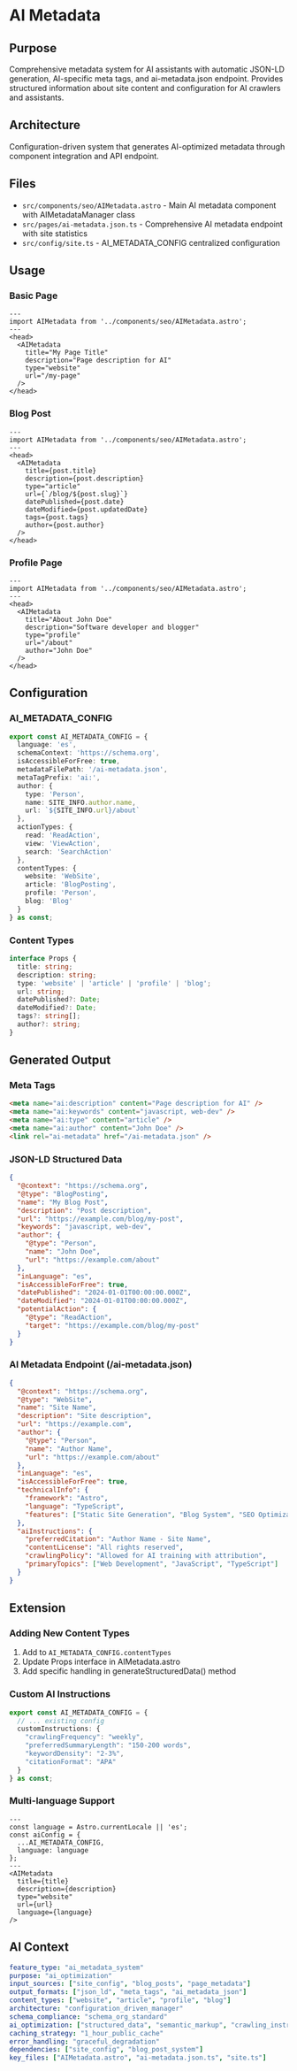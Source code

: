 # AI Metadata

## Purpose
Comprehensive metadata system for AI assistants with automatic JSON-LD generation, AI-specific meta tags, and ai-metadata.json endpoint. Provides structured information about site content and configuration for AI crawlers and assistants.

## Architecture
Configuration-driven system that generates AI-optimized metadata through component integration and API endpoint.

## Files
- `src/components/seo/AIMetadata.astro` - Main AI metadata component with AIMetadataManager class
- `src/pages/ai-metadata.json.ts` - Comprehensive AI metadata endpoint with site statistics
- `src/config/site.ts` - AI_METADATA_CONFIG centralized configuration

## Usage

### Basic Page
```astro
---
import AIMetadata from '../components/seo/AIMetadata.astro';
---
<head>
  <AIMetadata
    title="My Page Title"
    description="Page description for AI"
    type="website"
    url="/my-page"
  />
</head>
```

### Blog Post
```astro
---
import AIMetadata from '../components/seo/AIMetadata.astro';
---
<head>
  <AIMetadata
    title={post.title}
    description={post.description}
    type="article"
    url={`/blog/${post.slug}`}
    datePublished={post.date}
    dateModified={post.updatedDate}
    tags={post.tags}
    author={post.author}
  />
</head>
```

### Profile Page
```astro
---
import AIMetadata from '../components/seo/AIMetadata.astro';
---
<head>
  <AIMetadata
    title="About John Doe"
    description="Software developer and blogger"
    type="profile"
    url="/about"
    author="John Doe"
  />
</head>
```

## Configuration

### AI_METADATA_CONFIG
```typescript
export const AI_METADATA_CONFIG = {
  language: 'es',
  schemaContext: 'https://schema.org',
  isAccessibleForFree: true,
  metadataFilePath: '/ai-metadata.json',
  metaTagPrefix: 'ai:',
  author: {
    type: 'Person',
    name: SITE_INFO.author.name,
    url: `${SITE_INFO.url}/about`
  },
  actionTypes: {
    read: 'ReadAction',
    view: 'ViewAction',
    search: 'SearchAction'
  },
  contentTypes: {
    website: 'WebSite',
    article: 'BlogPosting',
    profile: 'Person',
    blog: 'Blog'
  }
} as const;
```

### Content Types
```typescript
interface Props {
  title: string;
  description: string;
  type: 'website' | 'article' | 'profile' | 'blog';
  url: string;
  datePublished?: Date;
  dateModified?: Date;
  tags?: string[];
  author?: string;
}
```

## Generated Output

### Meta Tags
```html
<meta name="ai:description" content="Page description for AI" />
<meta name="ai:keywords" content="javascript, web-dev" />
<meta name="ai:type" content="article" />
<meta name="ai:author" content="John Doe" />
<link rel="ai-metadata" href="/ai-metadata.json" />
```

### JSON-LD Structured Data
```json
{
  "@context": "https://schema.org",
  "@type": "BlogPosting",
  "name": "My Blog Post",
  "description": "Post description",
  "url": "https://example.com/blog/my-post",
  "keywords": "javascript, web-dev",
  "author": {
    "@type": "Person",
    "name": "John Doe",
    "url": "https://example.com/about"
  },
  "inLanguage": "es",
  "isAccessibleForFree": true,
  "datePublished": "2024-01-01T00:00:00.000Z",
  "dateModified": "2024-01-01T00:00:00.000Z",
  "potentialAction": {
    "@type": "ReadAction",
    "target": "https://example.com/blog/my-post"
  }
}
```

### AI Metadata Endpoint (/ai-metadata.json)
```json
{
  "@context": "https://schema.org",
  "@type": "WebSite",
  "name": "Site Name",
  "description": "Site description",
  "url": "https://example.com",
  "author": {
    "@type": "Person",
    "name": "Author Name",
    "url": "https://example.com/about"
  },
  "inLanguage": "es",
  "isAccessibleForFree": true,
  "technicalInfo": {
    "framework": "Astro",
    "language": "TypeScript",
    "features": ["Static Site Generation", "Blog System", "SEO Optimization"]
  },
  "aiInstructions": {
    "preferredCitation": "Author Name - Site Name",
    "contentLicense": "All rights reserved",
    "crawlingPolicy": "Allowed for AI training with attribution",
    "primaryTopics": ["Web Development", "JavaScript", "TypeScript"]
  }
}
```

## Extension

### Adding New Content Types
1. Add to `AI_METADATA_CONFIG.contentTypes`
2. Update Props interface in AIMetadata.astro
3. Add specific handling in generateStructuredData() method

### Custom AI Instructions
```typescript
export const AI_METADATA_CONFIG = {
  // ... existing config
  customInstructions: {
    "crawlingFrequency": "weekly",
    "preferredSummaryLength": "150-200 words",
    "keywordDensity": "2-3%",
    "citationFormat": "APA"
  }
} as const;
```

### Multi-language Support
```astro
---
const language = Astro.currentLocale || 'es';
const aiConfig = {
  ...AI_METADATA_CONFIG,
  language: language
};
---
<AIMetadata 
  title={title}
  description={description}
  type="website"
  url={url}
  language={language}
/>
```

## AI Context
```yaml
feature_type: "ai_metadata_system"
purpose: "ai_optimization"
input_sources: ["site_config", "blog_posts", "page_metadata"]
output_formats: ["json_ld", "meta_tags", "ai_metadata_json"]
content_types: ["website", "article", "profile", "blog"]
architecture: "configuration_driven_manager"
schema_compliance: "schema_org_standard"
ai_optimization: ["structured_data", "semantic_markup", "crawling_instructions"]
caching_strategy: "1_hour_public_cache"
error_handling: "graceful_degradation"
dependencies: ["site_config", "blog_post_system"]
key_files: ["AIMetadata.astro", "ai-metadata.json.ts", "site.ts"]
```
